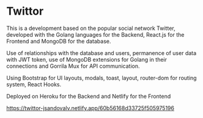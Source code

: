 # Twittor

This is a development based on the popular social network Twitter, developed with the Golang languages ​​for the Backend, React.js for the Frontend and MongoDB for the database.

Use of relationships with the database and users, permanence of user data with JWT token, use of MongoDB extensions for Golang in their connections and Gorrila Mux for API communication.

Using Bootstrap for UI layouts, modals, toast, layout, router-dom for routing system, React Hooks.

Deployed on Heroku for the Backend and Netlify for the Frontend


https://twittor-jsandovalv.netlify.app/60b56168d33725f505975196
